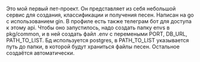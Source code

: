 Это мой первый пет-проект. Он представляет из себя небольшой сервис для создания, классификации и получения песен. Написан на go с использованием gin. В профиле есть также телеграм бот для доступа к этому api. Чтобы оно запустилось, надо создать папку envs в pkg/common, и в ней создать файл .env c перемеными PORT, DB_URL, PATH_TO_LIST. Бд используется postgres, в PATH_TO_LIST указывается путь до папки, в которой будут храниться файлы песен. Остальное создаётся автоматически.